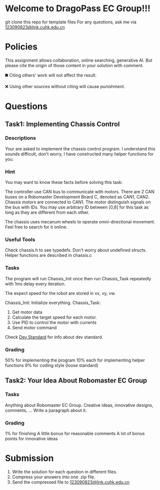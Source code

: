 # Welcome to DragoPass EC Group!!!
git clone this repo for template files
For any questions, ask me via 123090823@link.cuhk.edu.cn
# Policies
This assignment allows collaboration, online searching, generative AI. But please cite the origin of those content in your solution with comment. 

:black_medium_square: Citing others' work will not affect the result.

:x: Using other sources without citing will cause punishment.
# Questions
## Task1: Implementing Chassis Control
### Descriptions
Your are asked to implement the chassis control program.
I understand this sounds difficult, don't worry, I have constructed many helper functions for you.

### Hint
You may want to know these facts before solving this task:

The controller use CAN bus to communicate with motors. There are 2 CAN buses on a Robomaster Development Board C, denoted as CAN1, CAN2. Chassis motors are connected to CAN1. The motor distinguish signals on the bus with IDs. You may use arbitrary ID between [0,8] for this task as long as they are different from each other.

The chassis uses mecanum wheels to operate omni-directional movement. Feel free to search for it online.

### Useful Tools
Check chassis.h to see typedefs. Don't worry about undefined structs.
Helper functions are described in chassis.c

### Tasks
The program will run Chassis_Init once then run Chassis_Task repeatedly with 1ms delay every iteration.

The expect speed for the robot are stored in vx, vy, vw.

Chassis_Init: Initialize everything.
Chassis_Task:
1. Get motor data
2. Calculate the target speed for each motor.
3. Use PID to control the motor with currents
4. Send motor command

Check [Dev Standard](https://github.com/RM-DragoPass-EC-Group/.github/blob/main/profile/Development%20Standard/Development%20Standard.md) for info about dev standard.

### Grading
50% for implementing the program
10% each for implementing helper functions
9% for coding style (loose standard)

## Task2: Your Idea About Robomaster EC Group
### Tasks
Anything about Robomaster EC Group.
Creative ideas, innovative designs, comments, ...
Write a paragraph about it.

### Grading
1% for finishing
A little bonus for reasonable comments
A lot of bonus points for innovative ideas

# Submission
1. Write the solution for each question in different files.
2. Compress your answers into one .zip file.
3. Send the compressed file to 123090823@link.cuhk.edu.cn